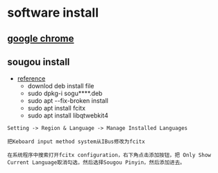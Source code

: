 # software install

## [google chrome](http://www.ubuntuchrome.com/)


## sougou install
- [reference](https://blog.csdn.net/scuping/article/details/86697287)
    - downlod deb install file
    - sudo dpkg-i sogu****.deb
    - sudo apt --fix-broken install
    - sudo apt install fcitx
    - sudo apt install libqtwebkit4
```
Setting -> Region & Language -> Manage Installed Languages

把Keboard input method system从IBus修改为fcitx

在系统程序中搜索打开fcitx configuration，右下角点击添加按钮，把 Only Show Current Language取消勾选，然后选择Sougou Pinyin，然后添加进去。
```